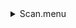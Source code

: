 <details><summary>Scan.menu</summary><blockquote><pre><details><summary>530_Scan.ckb</summary><blockquote><pre><details><summary>Exposure_80.rcp</summary><blockquote><pre>EXPOSURE 80
</pre></blockquote></details><details><summary>530_FW.rcp</summary><blockquote><pre>PREFILTERRANGE 530
</pre></blockquote></details><details><summary>setupFlat.rcp</summary><blockquote><pre>DIFFUSER  IN
COVER OUT
OCC		OUT
SHUT	OUT
CALIB	OUT
</pre></blockquote></details><details><summary>530_21_1beam_16sums_BOTH.rcp</summary><blockquote><pre>DATA	RCAM	BOTH	 529.90	16
DATA	RCAM	BOTH	 529.94	16
DATA	RCAM	BOTH	 529.98	16
DATA	RCAM	BOTH	 530.02	16
DATA	RCAM	BOTH	 530.06	16
DATA	RCAM	BOTH	 530.10	16
DATA	RCAM	BOTH	 530.14	16
DATA	RCAM	BOTH	 530.18	16
DATA	RCAM	BOTH	 530.22	16
DATA	RCAM	BOTH	 530.26	16
DATA	RCAM	BOTH	 530.30	16
DATA	RCAM	BOTH	 530.34	16
DATA	RCAM	BOTH	 530.38	16
DATA	RCAM	BOTH	 530.42	16
DATA	RCAM	BOTH	 530.46	16
DATA	RCAM	BOTH	 530.50	16
DATA	RCAM	BOTH	 530.54	16
DATA	RCAM	BOTH	 530.58	16
DATA	RCAM	BOTH	 530.62	16
DATA	RCAM	BOTH	 530.66	16
DATA	RCAM	BOTH	 530.70	16
</pre></blockquote></details><details><summary>setupDark.rcp</summary><blockquote><pre>SHUT	IN
</pre></blockquote></details></pre></blockquote></details></pre></blockquote></details>